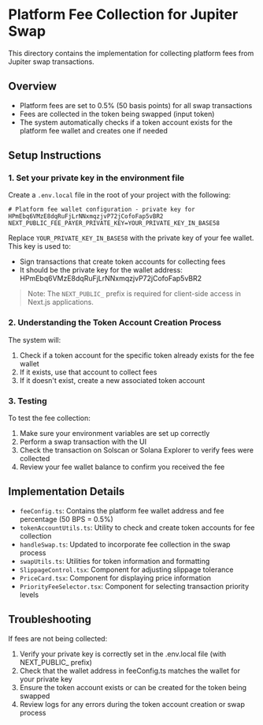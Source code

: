 # Platform Fee Collection for Jupiter Swap

This directory contains the implementation for collecting platform fees from Jupiter swap transactions.

## Overview

- Platform fees are set to 0.5% (50 basis points) for all swap transactions
- Fees are collected in the token being swapped (input token)
- The system automatically checks if a token account exists for the platform fee wallet and creates one if needed

## Setup Instructions

### 1. Set your private key in the environment file

Create a `.env.local` file in the root of your project with the following:

```
# Platform fee wallet configuration - private key for HPmEbq6VMzE8dqRuFjLrNNxmqzjvP72jCofoFap5vBR2
NEXT_PUBLIC_FEE_PAYER_PRIVATE_KEY=YOUR_PRIVATE_KEY_IN_BASE58
```

Replace `YOUR_PRIVATE_KEY_IN_BASE58` with the private key of your fee wallet. This key is used to:
- Sign transactions that create token accounts for collecting fees
- It should be the private key for the wallet address: HPmEbq6VMzE8dqRuFjLrNNxmqzjvP72jCofoFap5vBR2

> Note: The `NEXT_PUBLIC_` prefix is required for client-side access in Next.js applications.

### 2. Understanding the Token Account Creation Process

The system will:
1. Check if a token account for the specific token already exists for the fee wallet
2. If it exists, use that account to collect fees
3. If it doesn't exist, create a new associated token account

### 3. Testing

To test the fee collection:
1. Make sure your environment variables are set up correctly
2. Perform a swap transaction with the UI
3. Check the transaction on Solscan or Solana Explorer to verify fees were collected
4. Review your fee wallet balance to confirm you received the fee

## Implementation Details

- `feeConfig.ts`: Contains the platform fee wallet address and fee percentage (50 BPS = 0.5%)
- `tokenAccountUtils.ts`: Utility to check and create token accounts for fee collection
- `handleSwap.ts`: Updated to incorporate fee collection in the swap process
- `swapUtils.ts`: Utilities for token information and formatting
- `SlippageControl.tsx`: Component for adjusting slippage tolerance
- `PriceCard.tsx`: Component for displaying price information
- `PriorityFeeSelector.tsx`: Component for selecting transaction priority levels

## Troubleshooting

If fees are not being collected:
1. Verify your private key is correctly set in the .env.local file (with NEXT_PUBLIC_ prefix)
2. Check that the wallet address in feeConfig.ts matches the wallet for your private key
3. Ensure the token account exists or can be created for the token being swapped
4. Review logs for any errors during the token account creation or swap process